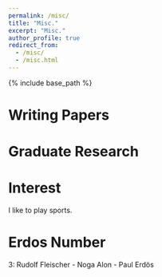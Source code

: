 ```yaml
---
permalink: /misc/
title: "Misc."
excerpt: "Misc."
author_profile: true
redirect_from: 
  - /misc/
  - /misc.html
---
```


{% include base_path %}

Writing Papers
======

Graduate Research
======

Interest
======
I like to play sports.


Erdos Number
======
3: Rudolf Fleischer - Noga Alon - Paul Erdös

